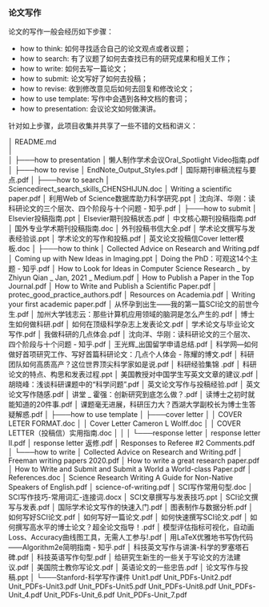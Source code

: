 ### 论文写作

论文的写作一般会经历如下步骤：

+ how to think: 如何寻找适合自己的论文观点或者议题；
+ how to search: 有了议题了如何去查找已有的研究成果和相关工作；
+ how to write: 如何去写一篇论文；
+ how to submit: 论文写好了如何去投稿；
+ how to revise: 收到修改意见后如何去回复和修改论文；
+ how to use template: 写作中会遇到各种文档的套词；
+ how to presentation: 会议论文如何做演讲。


针对如上步骤，此项目收集并共享了一些不错的文档和讲义：
                                                                  
│  README.md                                                            
│                                                                       
│
├───how to presentation
│       懒人制作学术会议Oral_Spotlight Video指南.pdf
│
├───how to revise
│       EndNote_Output_Styles.pdf
│       国际期刊审稿流程与要点.pdf
│
├───how to search
│       Sciencedirect_search_skills_CHENSHIJUN.doc
│       Writing a scientific paper.pdf
│       利用Web of Science数据库助力科学研究.ppt
│       沈向洋、华刚：读科研论文的三个层次、四个阶段与十个问题 - 知乎.pdf
│
├───how to submit
│       Elsevier投稿指南.ppt
│       Elsevier期刊投稿状态.pdf
│       中文核心期刊投稿指南.pdf
│       国外专业学术期刊投稿指南.doc
│       外刊投稿书信大全.pdf
│       学术论文撰写与发表经验谈.ppt
│       学术论文的写作和投稿.pdf
│       英文论文投稿信Cover letter模板.doc
│
├───how to think
│       Collected Advice on Research and Writing.pdf
│       Coming up with New Ideas in Imaging.ppt
│       Doing the PhD：可观这14个主题 - 知乎.pdf
│       How to Look for Ideas in Computer Science Research _ by Zhiyun Qian _ Jan, 2021 _ Medium.pdf
│       How to Publish a Paper in the Top Journal.pdf
│       How to Write and Publish a Scientific Paper.pdf
│       protec_good_practice_authors.pdf
│       Resources on Academia.pdf
│       Writing your first academic paper.pdf
│       从怀孕到出生——我的第一篇SCI论文的前世今生.pdf
│       加州大学钱志云：那些计算机应用领域的脑洞是怎么产生的.pdf
│       博士生如何做科研.pdf
│       如何在顶级科学杂志上发表论文.pdf
│       学术论文与毕业论文写作.pdf
│       我做科研的几点体会.pdf
│       沈向洋、华刚：读科研论文的三个层次、四个阶段与十个问题 - 知乎.pdf
│       王光辉_出国留学申请总结.pdf
│       科学网—如何做好首项研究工作、写好首篇科研论文：几点个人体会 - 陈耀的博文.pdf
│       科研团队如何高质高产？这位世界顶尖科学家如是说.pdf
│       科研经验集锦 .pdf
│       科研论文的特点、构思和发表过程.ppt
│       美国教授对中国学生写英文文章的建议.pdf
│       胡晓峰：浅谈科研课题中的“科学问题”.pdf
│       英文论文写作与投稿经验.pdf
│       英文论文写作随感.pdf
│       讲堂 _ 霍强：创新研究到底怎么做？.pdf
│       读博士之初时就能知道的20件事.pdf
│       课题毫无进展，科研压力大？西湖大学副校长为博士生答疑解惑.pdf
│
├───how to use template
│   ├───cover letter
│   │       COVER LETER FORMAT.doc
│   │       Cover Letter Cameron L Wolff.doc
│   │       COVER LETTER（投稿信）实用指南.doc
│   │
│   └───response letter
│           response letter II.pdf
│           response letter 返修.pdf
│           Responses to Referee #2 Comments.pdf
│
└───how to write
    │   Collected Advice on Research and Writing.pdf
    │   Freeman writing papers 2020.pdf
    │   How to write a great research paper.pdf
    │   How to Write and Submit and Submit a World a World-class Paper.pdf
    │   References.doc
    │   Science Research Writing A Guide for Non-Native Speakers of English.pdf
    │   science-of-writing.pdf
    │   SCI写作常用句型.doc
    │   SCI写作技巧-常用词汇-连接词.docx
    │   SCI文章撰写与发表技巧.ppt
    │   SCI论文撰写与发表.pdf
    │   国际学术论文写作的快速入门.pdf
    │   图表制作与数据分析.pdf
    │   如何写好SCI论文.pdf
    │   如何写好一篇论文.pdf
    │   如何快速撰写SCI论文.pdf
    │   如何撰写高水平的博士论文？超全论文指导！.pdf
    │   模型评估指标可视化，自动画Loss、Accuracy曲线图工具，无需人工参与!.pdf
    │   用LaTeX优雅地书写伪代码——Algorithm2e简明指南 - 知乎.pdf
    │   科技英文写作与讲演-科学的罗塞塔石碑.pdf
    │   科技英语写作句型.pdf
    │   给研究生新生的一些关于写论文的方法建议.pdf
    │   美国院士教你写论文.pdf
    │   英语论文的一些忠告.pdf
    │   论文写作与投稿.ppt
    │
    └───Stanford-科学写作课件
            Unit1.pdf
            Unit_PDFs-Unit2.pdf
            Unit_PDFs-Unit3.pdf
            Unit_PDFs-Unit5.pdf
            Unit_PDFs-Unit8.pdf
            Unit_PDFs-Unit_4.pdf
            Unit_PDFs-Unit_6.pdf
            Unit_PDFs-Unit_7.pdf
